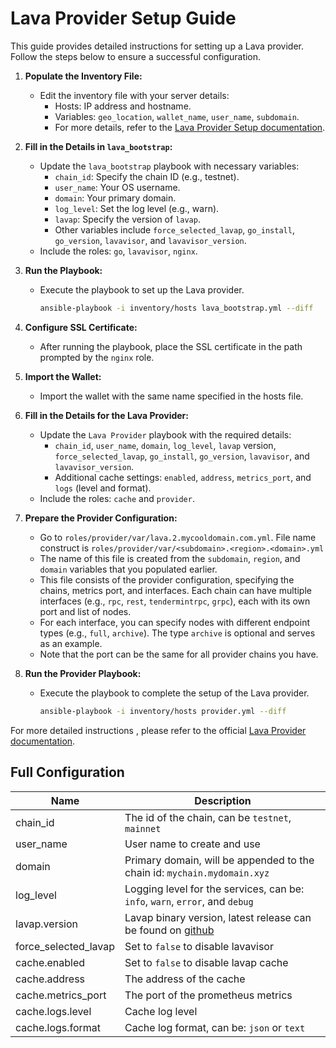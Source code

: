 # Lava Provider Setup Guide

This guide provides detailed instructions for setting up a Lava provider. Follow the steps below to ensure a successful configuration.

1. **Populate the Inventory File:**
   - Edit the inventory file with your server details:
     - Hosts: IP address and hostname.
     - Variables: `geo_location`, `wallet_name`, `user_name`, `subdomain`.
     - For more details, refer to the [Lava Provider Setup documentation](https://docs.lavanet.xyz/provider-setup#geolocations).

2. **Fill in the Details in `lava_bootstrap`:**
   - Update the `lava_bootstrap` playbook with necessary variables:
     - `chain_id`: Specify the chain ID (e.g., testnet).
     - `user_name`: Your OS username.
     - `domain`: Your primary domain.
     - `log_level`: Set the log level (e.g., warn).
     - `lavap`: Specify the version of `lavap`.
     - Other variables include `force_selected_lavap`, `go_install`, `go_version`, `lavavisor`, and `lavavisor_version`.
   - Include the roles: `go`, `lavavisor`, `nginx`.

3. **Run the Playbook:**
   - Execute the playbook to set up the Lava provider.

     ```bash
     ansible-playbook -i inventory/hosts lava_bootstrap.yml --diff
     ```

4. **Configure SSL Certificate:**
   - After running the playbook, place the SSL certificate in the path prompted by the `nginx` role.

5. **Import the Wallet:**
   - Import the wallet with the same name specified in the hosts file.

6. **Fill in the Details for the Lava Provider:**
   - Update the `Lava Provider` playbook with the required details:
     - `chain_id`, `user_name`, `domain`, `log_level`, `lavap` version, `force_selected_lavap`, `go_install`, `go_version`, `lavavisor`, and `lavavisor_version`.
     - Additional cache settings: `enabled`, `address`, `metrics_port`, and `logs` (level and format).
   - Include the roles: `cache` and `provider`.

7. **Prepare the Provider Configuration:**
   - Go to `roles/provider/var/lava.2.mycooldomain.com.yml`. File name construct is `roles/provider/var/<subdomain>.<region>.<domain>.yml`
   - The name of this file is created from the `subdomain`, `region`, and `domain` variables that you populated earlier.
   - This file consists of the provider configuration, specifying the chains, metrics port, and interfaces. Each chain can have multiple interfaces (e.g., `rpc`, `rest`, `tendermintrpc`, `grpc`), each with its own port and list of nodes.
   - For each interface, you can specify nodes with different endpoint types (e.g., `full`, `archive`). The type `archive` is optional and serves as an example.
   - Note that the port can be the same for all provider chains you have.

8. **Run the Provider Playbook:**
   - Execute the playbook to complete the setup of the Lava provider.

     ```bash
     ansible-playbook -i inventory/hosts provider.yml --diff
     ```

For more detailed instructions , please refer to the official [Lava Provider documentation](https://docs.lavanet.xyz/provider).

## Full Configuration

|Name            |Description
|----------------|-------------------------------
|chain_id        | The id of the chain, can be `testnet`, `mainnet`
|user_name       | User name to create and use
|domain          | Primary domain, will be appended to the chain id: `mychain.mydomain.xyz`
|log_level       | Logging level for the services, can be: `info`, `warn`, `error`, and `debug`
|lavap.version   | Lavap binary version, latest release can be found on [github](https://github.com/lavanet/lava/releases)
|force_selected_lavap | Set to `false` to disable lavavisor
|cache.enabled | Set to `false` to disable lavap cache
|cache.address | The address of the cache
|cache.metrics_port | The port of the prometheus metrics
|cache.logs.level | Cache log level
|cache.logs.format | Cache log format, can be: `json` or `text`
